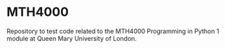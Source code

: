 # MTH4000
Repository to test code related to the MTH4000 Programming in Python 1 module at Queen Mary University of London.
